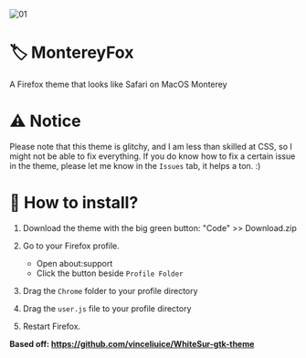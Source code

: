 ![01](https://github.com/vinceliuice/WhiteSur-gtk-theme/blob/pictures/pictures/firefox-monterey.png?raw=true)
# 🏷️ MontereyFox
A Firefox theme that looks like Safari on MacOS Monterey

# ⚠️ Notice
Please note that this theme is glitchy, and I am less than skilled at CSS, so I might not be able to fix everything. If you do know how to fix a certain issue in the theme, please let me know in the `Issues` tab, it helps a ton. :)

# 📲 How to install?
1. Download the theme with the big green button: "Code" >> Download.zip
2. Go to your Firefox profile.

	+ Open about:support
	+ Click the button beside `Profile Folder`

3. Drag the `Chrome` folder to your profile directory
4. Drag the `user.js` file to your profile directory
5. Restart Firefox.

**Based off: https://github.com/vinceliuice/WhiteSur-gtk-theme**
